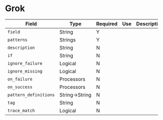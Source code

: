 # Grok

|Field|Type|Required|Use|Description|
|---|---|---|---|---|
|`field`|String|Y|||
|`patterns`|Strings|Y|||
|`description`|String|N|||
|`if`|String|N|||
|`ignore_failure`|Logical|N|||
|`ignore_missing`|Logical|N|||
|`on_failure`|Processors|N|||
|`on_success`|Processors|N|||
|`pattern_definitions`|String$\rightarrow$String|N|||
|`tag`|String|N|||
|`trace_match`|Logical|N|||
